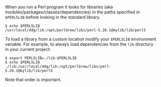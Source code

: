 When you run a Perl program it looks for libraries (aka
modules/packages/classes/dependencies) in the paths specified in `$PERL5LIB`
before looking in the standard library.

    $ echo $PERL5LIB
    /usr/local/ddg/lib:/opt/perlbrew/libs/perl-5.26.1@mylib/lib/perl5

To load a library from a custom location modify your `$PERL5LIB` environment
variable.  For example, to always load dependencies from the `lib` directory in
your current project:

    $ export PERL5LIB=./lib:$PERL5LIB
    $ echo $PERL5LIB
    ./lib:/usr/local/ddg/lib:/opt/perlbrew/libs/perl-5.26.1@mylib/lib/perl5

Note that order is important.
